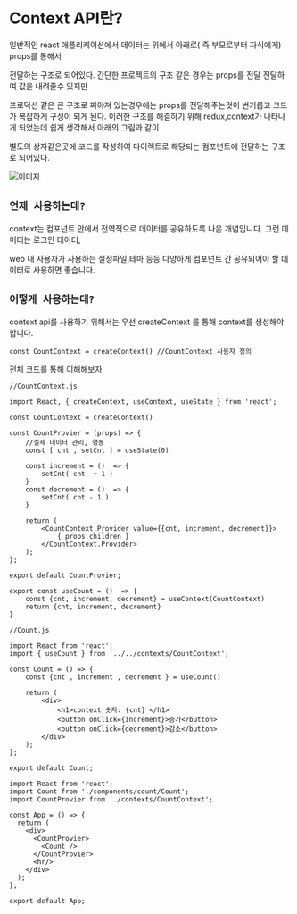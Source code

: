 # Context API란?

일반적인 react 애플리케이션에서 데이터는 위에서 아래로( 즉 부모로부터 자식에게) props를 통해서

전달하는 구조로 되어있다. 간단한 프로젝트의 구조 같은 경우는 props를 전달 전달하여 값을 내려줄수 있지만

프로덕션 같은 큰 구조로 짜야져 있는경우에는 props를 전달해주는것이 번거롭고 코드가 복잡하게 구성이 되게 된다. 이러한 구조를 해결하기 위해 redux,context가 나타나게 되었는데 쉽게 생각해서 아래의 그림과 같이

별도의 상자같은곳에 코드를 작성하여 다이렉트로 해당되는 컴포넌트에 전달하는 구조로 되어있다.

![이미지](https://blogfiles.pstatic.net/MjAyMTA1MTZfMjk0/MDAxNjIxMTI3NTgxMzQ4.WoPrJ1va93ORlm5YXvP1ukXjx5yvdewxv-LdQjEPNH0g.HOc0rwjZAQS9h-TcNuQqkfo3sypbsnJ1Iow-1SrjZzMg.PNG.comingdown/image.png)

## `언제 사용하는데?`

context는 컴포넌트 안에서 전역적으로 데이터를 공유하도록 나온 개념입니다. 그런 데이터는 로그인 데이터,

web 내 사용자가 사용하는 설정파일,테마 등등 다양하게 컴포넌트 간 공유되어야 할 데이터로 사용하면 좋습니다.

## `어떻게 사용하는데?`

context api를 사용하기 위해서는 우선 createContext 를 통해 context를 생성해야 합니다.

```
const CountContext = createContext() //CountContext 사용자 정의
```

전체 코드를 통해 이해해보자

```
//CountContext.js

import React, { createContext, useContext, useState } from 'react';

const CountContext = createContext()

const CountProvier = (props) => {
    //실제 데이터 관리, 행동
    const [ cnt , setCnt ] = useState(0)

    const increment = ()  => {
        setCnt( cnt  + 1 )
    }
    const decrement = ()  => {
        setCnt( cnt - 1 )
    }

    return (
        <CountContext.Provider value={{cnt, increment, decrement}}>
            { props.children }
        </CountContext.Provider>
    );
};

export default CountProvier;

export const useCount = ()  => {
    const {cnt, increment, decrement} = useContext(CountContext)
    return {cnt, increment, decrement}
}
```

```
//Count.js

import React from 'react';
import { useCount } from '../../contexts/CountContext';

const Count = () => {
    const {cnt , increment , decrement } = useCount()

    return (
        <div>
            <h1>context 숫자: {cnt} </h1>
            <button onClick={increment}>증가</button>
            <button onClick={decrement}>감소</button>
        </div>
    );
};

export default Count;
```

```
import React from 'react';
import Count from './components/count/Count';
import CountProvier from './contexts/CountContext';

const App = () => {
  return (
    <div>
      <CountProvier>
        <Count />
      </CountProvier>
      <hr/>
    </div>
  );
};

export default App;
```
